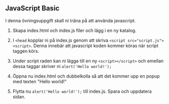 ## JavaScript Basic

I denna övningsuppgift skall ni träna på att använda javascript.

1. Skapa index.html och index.js filer och lägg i en ny katalog.

1. I ```<head``` kopplar ni på index.js genom att skriva ```<script src="script.js"><script>```. Denna innebär att javascript koden kommer köras när script taggen körs.

1. Under script raden kan ni lägga till en ny ```<script></script>``` och emellan dessa taggar skriver ni ```alert('Hello world!');```

1. Öppna nu index.html och dubbelkolla så att det kommer upp en popup med texten "Hello world!"

1. Flytta nu ```alert('Hello world!');``` till index.js. Spara och uppdatera sidan.


